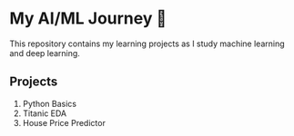 # My AI/ML Journey 🚀
This repository contains my learning projects as I study machine learning and deep learning.

## Projects
1. Python Basics
2. Titanic EDA
3. House Price Predictor
